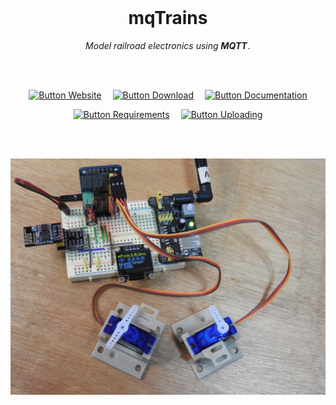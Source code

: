 
<br>

<div align = center>

# mqTrains

*Model railroad electronics using* ***MQTT*** *.*

<br>
<br>

[![Button Website]][Website]   
[![Button Download]][Download]   
[![Button Documentation]][Documentation]

[![Button Requirements]][Requirements]   
[![Button Uploading]][Uploading]

<br>
<br>

<img
    src = 'resources/Showcase.jpg'
    width = 600
/>

</div>

<br>


<!----------------------------------------------------------------------------->

[Website]: https://www.mqtrains.com/

[Documentation]: released/mqTrains-UserReference.pdf
[Requirements]: docs/Requirements.md
[Uploading]: docs/Uploading.md
[Download]: preReleased/IOMCP/mqTrains_IO_0.77_1MB.bin


<!---------------------------------[ Buttons ]--------------------------------->

[Button Documentation]: https://img.shields.io/badge/Documentation-008FC7?style=for-the-badge&logoColor=white&logo=GitBook
[Button Requirements]: https://img.shields.io/badge/Requirements-167C80?style=for-the-badge&logoColor=white&logo=pnpm
[Button Uploading]: https://img.shields.io/badge/Uploading-CC6699?style=for-the-badge&logoColor=white&logo=RSS
[Button Download]: https://img.shields.io/badge/Download-C9284D?style=for-the-badge&logoColor=white&logo=DocuSign
[Button Website]: https://img.shields.io/badge/Website-569A31?style=for-the-badge&logoColor=white&logo=GoogleChrome

